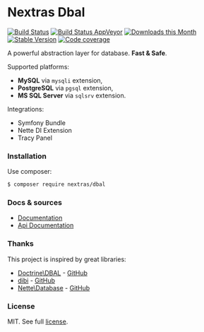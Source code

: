 Nextras Dbal
============

[![Build Status](https://travis-ci.org/nextras/dbal.svg?branch=master)](https://travis-ci.org/nextras/dbal)
[![Build Status AppVeyor](https://ci.appveyor.com/api/projects/status/l26oiabkigpnd9yv/branch/master?svg=true)](https://ci.appveyor.com/project/hrach/dbal/branch/master)
[![Downloads this Month](https://img.shields.io/packagist/dm/nextras/dbal.svg?style=flat)](https://packagist.org/packages/nextras/dbal)
[![Stable Version](https://img.shields.io/packagist/v/nextras/dbal.svg?style=flat)](https://packagist.org/packages/nextras/dbal)
[![Code coverage](https://img.shields.io/coveralls/nextras/dbal.svg?style=flat)](https://coveralls.io/r/nextras/dbal)

A powerful abstraction layer for database. **Fast & Safe**.

Supported platforms:
- **MySQL** via `mysqli` extension,
- **PostgreSQL** via `pgsql` extension,
- **MS SQL Server** via `sqlsrv` extension.

Integrations:
- Symfony Bundle
- Nette DI Extension
- Tracy Panel

### Installation

Use composer:

```bash
$ composer require nextras/dbal
```

### Docs & sources

- [Documentation](https://nextras.org/dbal/docs)
- [Api Documentation](https://codedoc.pub/nextras/dbal)

### Thanks

This project is inspired by great libraries:
- [Doctrine\DBAL](http://www.doctrine-project.org) - [GitHub](https://github.com/doctrine/dbal)
- [dibi](http://dibiphp.org) - [GitHub](https://github.com/dg/dibi)
- [Nette\Database](http://nette.org) - [GitHub](https://github.com/nette/database)

### License

MIT. See full [license](license.md).
